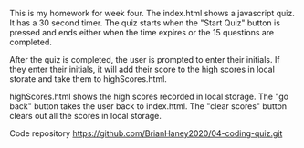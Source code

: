 This is my homework for week four.
The index.html shows a javascript quiz.  It has a 30 second timer.
The quiz starts when the "Start Quiz" button is pressed and ends
either when the time expires or the 15 questions are completed.

After the quiz is completed, the user is prompted to enter their initials.
If they enter their initials, it will add their score to the high scores in local storate and take them to highScores.html.

highScores.html shows the high scores recorded in local storage.
The "go back" button takes the user back to index.html.
The "clear scores" button clears out all the scores in local storage.

Code repository
https://github.com/BrianHaney2020/04-coding-quiz.git

